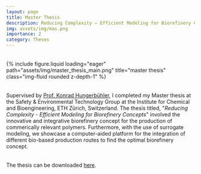 ```yaml
---
layout: page
title: Master Thesis
description: Reducing Complexity — Efficient Modeling for Biorefinery Concepts
img: assets/img/mas.png
importance: 2
category: Theses
---
```

<hr style="height:5px; visibility:hidden;" />

<div class="row">
    <div class="col-sm mt-3 mt-md-0">
        {% include figure.liquid loading="eager" path="assets/img/master_thesis_main.png" title="master thesis" class="img-fluid rounded z-depth-1" %}
    </div>
</div>
<hr style="height:5px; visibility:hidden;" />

Supervised by [Prof. Konrad Hungerbühler](https://master-energy.ethz.ch/people/person-detail.html?persid=78868), I completed my Master thesis at the Safety & Environmental Technology Group at the Institute for Chemical and Bioengineering, ETH Zürich, Switzerland. The thesis titled, "*Reducing Complexity - Efficient Modeling for Biorefinery Concepts*" involved the innovative and integrative biorefinery concept for the production of commerically relevant polymers. Furthermore, with the use of surrogate modeling, we showcase a computer-aided platform for the integration of different bio-based production routes to find the optimal biorefinery concept.

<hr style="height:5px; visibility:hidden;" />

The thesis can be downloaded <a href="{{ '/assets/pdf/theses/master_thesis.pdf' | relative_url }}" target="_blank">here</a>. 

